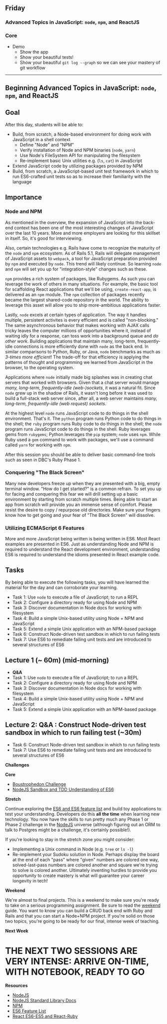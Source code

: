 ## Friday

### Advanced Topics in JavaScript: `node`, `npm`, and ReactJS

### Core

- Demo
  - Show the app
  - Show your beautiful tests!
  - Show your beautiful `git log --graph` so we can see your mastery of git workflow

----

## Beginning Advanced Topics in JavaScript: `node`, `npm`, and ReactJS

## Goal

After this day, students will be able to:

* Build, from scratch, a Node-based environment for doing work with JavaScript in a shell context
  * Define "Node" and "NPM"
  * Verify installation of Node and NPM binaries (`node`, `yarn`)
  * Use Node's FileSystem API for manipulating the filesystem
  * Re-implement basic Unix utilities e.g. (`ls`, `cat`) in JavaScript
* Extend JavaScript code by utilizing packages provided by NPM
* Build, from scratch, a JavaScript-based unit test framework in which to
  run ES6-crafted unit tests so as to increase their familiarity with the
  language

## Importance

### Node and NPM

As mentioned in the overview, the expansion of JavaScript into the back-end
context has been one of the most interesting changes of JavaScript over the
last 10 years. More and more employers are looking for this skillset in itself.
So, it's good for interviewing.

Also, certain technologies e.g. Rails have come to recognize the maturity of
the `node` and `npm` ecosystem. As of Rails 5.1, Rails will delegate management
of JavaScript assets to `webpack`, a tool for JavaScript preparation provided
by `npm` and executed by `node`. This trend will likely continue. So learning
`node` and `npm` will set you up for "integration-style" changes such as these.

`npm` provides a rich system of packages, like Rubygems. As such you can
leverage the work of others in many situations. For example, the basic tool for
scaffolding React applications that we'll be using, `create-react-app`,  is
delivered as an `npm` module. The `npm` collection of packages recently became
the largest shared-code repository in the world. The ability to leverage this
asset will allow you to ship more-ambitious applications faster.

Lastly, `node` excels at certain types of application. The way it handles
multiple, persistent activites is every efficient and is called "non-blocking."
The same asynchronous behavior that makes working with AJAX calls tricky leaves
the computer millions of opportunities where it, instead of waiting idly for a
response, can toss work into a background queue and _do other work_. Building
applications that maintain many, long-term, frequently-idle connections is more
efficiently done with `node` as the back end. In similar comparisons to Python,
Ruby, or Java, `node` benchmarks as much as _3-times more efficient_! The
trade-off for that efficiency is applying the patterns of thought and
programming we learned from JavaScript in the browser, to the operating system.

Applications where `node` initially made big splashes was in creating chat
servers that worked with browsers. Given that a chat server would manage *many,
long-term, frequently-idle (web-)sockets*, it was a natural fit. Since `node`
grew up in the shadow of Rails, it wasn't long before it was used to build a
full-stack web server since, after all, a web server maintains *many,
long-term, frequently-idle (web request) sockets*.

At the highest level `node` runs JavaScript code to do things in the shell
environment. That's it. The `python` program runs Python code to do things in
the shell; the `ruby` program runs Ruby code to do things in the shell; the
`node` program runs JavaScript code to do things in the shell. Ruby leverages
gems from `rubygems`; Python leverages the `pip` system; `node` uses `npm`.
While Ruby used a `gem` command to work with packages, we'll use a command
called `yarn` for working with `npm`.

After this session you should be able to deliver basic command-line tools such
as seen in DBC's Ruby Phase 1.

### Conquering "The Black Screen"

Many new developers freeze up when they are presented with a big, empty
terminal window. "How do I get started?" is a common refrain. To set you up for
facing and conquering this fear we will drill setting up a basic environment by
starting from scratch multiple times. Being able to start an app from scratch
will provide you an immense sense of comfort. Please resist the desire to copy
/ repurpose old directories. Make sure your fingers know how to get going and
your fear of "The Black Screen" will dissolve.

### Utilizing ECMAScript 6 Features

More and more JavaScript being written is being written in ES6. Most React
examples are presented in ES6. Just as understanding Node and NPM is required
to understand the React development environment, understanding ES6 is required
to understand the idioms presented in React example code.

## Tasks

By being able to execute the following tasks, you will have learned the
material for the day and can corroborate your learning.

* Task 1: Use `node` to execute a file of JavaScript; to run a REPL
* Task 2: Configure a directory ready for using Node and NPM
* Task 3: Discover documentation in Node docs for working with filesystem
* Task 4: Build a simple Unix-based utility using Node + NPM and JavaScript
* Task 5: Extend a simple Unix application with an NPM-based package
* Task 6: Construct Node-driven test sandbox in which to run failing tests
* Task 7: Use ES6 to remediate failing unit tests and are introduced to several structures of ES6

## Lecture 1 (~ 60m) (mid-morning)

* **Q&A**
* Task 1: Use `node` to execute a file of JavaScript; to run a REPL
* Task 2: Configure a directory ready for using Node and NPM
* Task 3: Discover documentation in Node docs for working with filesystem
* Task 4: Build a simple Unix-based utility using Node + NPM and JavaScript
* Task 5: Extend a simple Unix application with an NPM-based package

## Lecture 2: Q&amp;A : Construct Node-driven test sandbox in which to run failing test (~30m)

* Task 6: Construct Node-driven test sandbox in which to run failing tests
* Task 7: Use ES6 to remediate failing unit tests and are introduced to several structures of ES6

**Challenges**

**Core**

* [Boustrophedon Challenge](../../../../boustrophedon-challenge)
* [NodeJS Sandbox and TDD Understanding of ES6](../../../../nodejs-sandbox-and-tdd-es6-model-challenge)

**Stretch**

Continue exploring the [ES6 and ES6 feature list][es6f] and build toy
applications to test your understanding. Developers do this **all the time**
when learning new technology. You now have the skills to run pretty much any
Phase 1 or Phase 2 challenge in the [NodeJS][] universe (although figuring out
an ORM to talk to Postgres might be a challenge, it's certainly possible!).

If you're looking to stay in the stretch zone you might consider:

* Implementing a Unix command in Node (e.g. `tree` or `ls -l`)
* Re-implement your Sudoku solution in Node. Perhaps display the board at the
  end of each "pass" where "given" numbers are colored one way,
  solved-last-pass numbers are colored another and square we're trying to solve
  is colored another. Ultimately inventing hurdles to provide you opportunity
  to create mastery is what will guarantee your career longevity in tech!

**Weekend**

We're almost to final projects. This is a weekend to make sure you're ready to
take on a serious programming assignment. Be sure to read the
[weekend](./weekend.md) guide. You want to know you can build a CRUD back end
with Ruby and Rails and that you can start a Node+NPM project. If you're solid
on those two topics, you're going to be ready for our final, intense week of
teaching.

**Next Week**

# THE NEXT TWO SESSIONS ARE VERY INTENSE: ARRIVE ON-TIME, WITH NOTEBOOK, READY TO GO

**Resources**

* [NodeJS][]
* [NodeJS Standard Library Docs][Node Stdlib]
* [NPM][]
* [ES6 Feature List][es6f]
* [React ES6-ES5 and React-Ruby](http://panw.weebly.com/programming/translation-for-react-es5-es6-and-if-react-was-in-ruby)

[NodeJS]: http://nodejs.org
[NPM]: https://www.npmjs.com
[Node Stdlib]: https://nodejs.org/dist/latest-v7.x/docs/api/
[es6f]: http://es6-features.org
[ECMAScript 6]: https://en.wikipedia.org/wiki/ECMAScript
